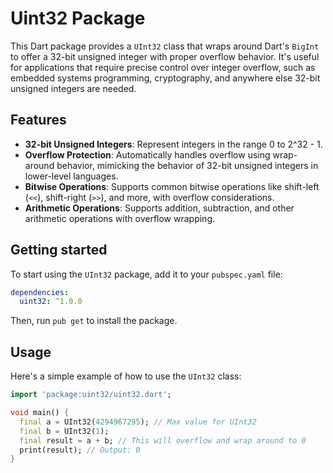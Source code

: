 # Uint32 Package

This Dart package provides a `UInt32` class that wraps around Dart's `BigInt` to offer a 32-bit unsigned integer with proper overflow behavior. It's useful for applications that require precise control over integer overflow, such as embedded systems programming, cryptography, and anywhere else 32-bit unsigned integers are needed.

## Features

- **32-bit Unsigned Integers**: Represent integers in the range 0 to 2^32 - 1.
- **Overflow Protection**: Automatically handles overflow using wrap-around behavior, mimicking the behavior of 32-bit unsigned integers in lower-level languages.
- **Bitwise Operations**: Supports common bitwise operations like shift-left (`<<`), shift-right (`>>`), and more, with overflow considerations.
- **Arithmetic Operations**: Supports addition, subtraction, and other arithmetic operations with overflow wrapping.

## Getting started

To start using the `UInt32` package, add it to your `pubspec.yaml` file:

```yaml
dependencies:
  uint32: ^1.0.0
```

Then, run `pub get` to install the package.

## Usage

Here's a simple example of how to use the `UInt32` class:

```dart
import 'package:uint32/uint32.dart';

void main() {
  final a = UInt32(4294967295); // Max value for UInt32
  final b = UInt32(1);
  final result = a + b; // This will overflow and wrap around to 0
  print(result); // Output: 0
}
```
